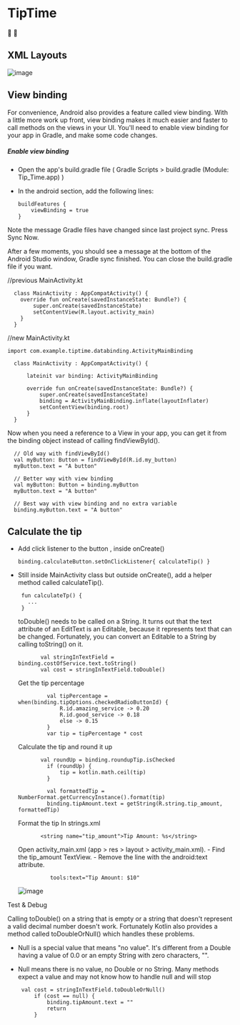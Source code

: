 # TipTime
:money_with_wings: :money_with_wings:

## XML Layouts
![image](https://user-images.githubusercontent.com/72002605/177024866-9e9ac247-1346-4604-b078-f63a82fce3e5.png)

## View binding

For convenience, Android also provides a feature called view binding. With a little more work up front, view binding makes it much easier and faster to call methods on the views in your UI. You'll need to enable view binding for your app in Gradle, and make some code changes.

##### Enable view binding

  - Open the app's build.gradle file ( Gradle Scripts > build.gradle (Module: Tip_Time.app) )
  - In the android section, add the following lines:

        buildFeatures {
            viewBinding = true
        }
        
  
  Note the message Gradle files have changed since last project sync.
  Press Sync Now.

  After a few moments, you should see a message at the bottom of the Android Studio window, Gradle sync finished. You can close the build.gradle file if you want.
  
  //previous MainActivity.kt
  
      class MainActivity : AppCompatActivity() {
        override fun onCreate(savedInstanceState: Bundle?) {
            super.onCreate(savedInstanceState)
            setContentView(R.layout.activity_main)
        }
      }
  
  //new MainActivity.kt
  
    import com.example.tiptime.databinding.ActivityMainBinding

      class MainActivity : AppCompatActivity() {

          lateinit var binding: ActivityMainBinding

          override fun onCreate(savedInstanceState: Bundle?) {
              super.onCreate(savedInstanceState)
              binding = ActivityMainBinding.inflate(layoutInflater)
              setContentView(binding.root)
          }
      }
      
Now when you need a reference to a View in your app, you can get it from the binding object instead of calling findViewById().

      // Old way with findViewById()
      val myButton: Button = findViewById(R.id.my_button)
      myButton.text = "A button"

      // Better way with view binding
      val myButton: Button = binding.myButton
      myButton.text = "A button"

      // Best way with view binding and no extra variable
      binding.myButton.text = "A button"
 
 
 ## Calculate the tip
  
  - Add click listener to the button , inside onCreate()
  
        binding.calculateButton.setOnClickListener{ calculateTip() } 
   
 - Still inside MainActivity class but outside onCreate(), add a helper method called calculateTip().
 
        fun calculateTp() {
          ...
        }
  
   toDouble() 
            needs to be called on a String. It turns out that the text attribute of an EditText is an Editable, because it represents text that can be changed. 
            Fortunately, you can convert an Editable to a String by calling toString() on it.

              val stringInTextField = binding.costOfService.text.toString()
              val cost = stringInTextField.toDouble()

   Get the tip percentage

                val tipPercentage = when(binding.tipOptions.checkedRadioButtonId) {
                    R.id.amazing_service -> 0.20
                    R.id.good_service -> 0.18
                    else -> 0.15
                }
                var tip = tipPercentage * cost

   Calculate the tip and round it up


              val roundUp = binding.roundupTip.isChecked
                if (roundUp) {
                    tip = kotlin.math.ceil(tip)
                }

                val formattedTip = NumberFormat.getCurrencyInstance().format(tip)
                binding.tipAmount.text = getString(R.string.tip_amount, formattedTip)

   Format the tip
            In strings.xml

              <string name="tip_amount">Tip Amount: %s</string>

   Open activity_main.xml (app > res > layout > activity_main.xml).
          - Find the tip_amount TextView.
          - Remove the line with the android:text attribute.

                 tools:text="Tip Amount: $10"

   ![image](https://user-images.githubusercontent.com/72002605/177025950-af6bd01a-dbfd-4daf-b731-189482941880.png)
   
   
Test & Debug
   
 Calling toDouble() on a string that is empty or a string that doesn't represent a valid decimal number doesn't work. 
    Fortunately Kotlin also provides a method called toDoubleOrNull() which handles these problems. 

   - Null is a special value that means "no value". 
    It's different from a Double having a value of 0.0 or an empty String with zero characters, "". 
   - Null means there is no value, no Double or no String. Many methods expect a value and may not know how to handle null and will stop
   
          val cost = stringInTextField.toDoubleOrNull()
              if (cost == null) {
                  binding.tipAmount.text = ""
                  return
              }

